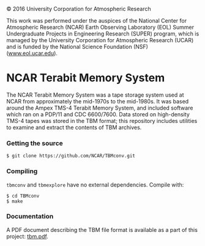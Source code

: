 © 2016 University Corporation for Atmospheric Research

This work was performed under the auspices of the National Center for
Atmospheric Research (NCAR) Earth Observing Laboratory (EOL) Summer
Undergraduate Projects in Engineering Research (SUPER) program, which is
managed by the University Corporation for Atmospheric Research (UCAR) and is
funded by the National Science Foundation (NSF) (www.eol.ucar.edu).

# NCAR Terabit Memory System

The NCAR Terabit Memory System was a tape storage system used at NCAR from
approximately the mid-1970s to the mid-1980s. It was based around the
Ampex TMS-4 Terabit Memory System, and included software which ran on a
PDP/11 and CDC 6600/7600. Data stored on high-density TMS-4 tapes was stored
in the TBM format; this repository includes utilities to examine and extract
the contents of TBM archives.

### Getting the source

```
$ git clone https://github.com/NCAR/TBMconv.git
```

### Compiling

`tbmconv` and `tbmexplore` have no external dependencies. Compile with:

```
$ cd TBMconv
$ make
```

### Documentation

A PDF document describing the TBM file format is available as a part of this
project: [tbm.pdf](https://ncar.github.io/TBMconv/files/tbm.pdf).
